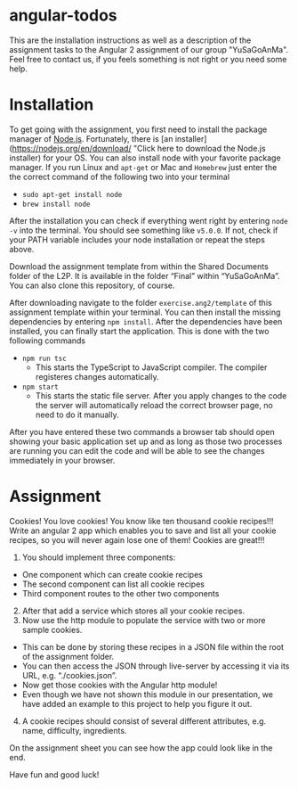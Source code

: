# angular-todos

This are the installation instructions as well as a description of the assignment tasks to the Angular 2 assignment of our group  "YuSaGoAnMa". Feel free to contact us, if you feels something is not right or you need some help.

# Installation

To get going with the assignment, you first need to install the package manager of [Node.js](https://nodejs.org/en/). Fortunately, there is [an installer](https://nodejs.org/en/download/ "Click here to download the Node.js installer) for your OS. You can also install node with your favorite package manager. If you run Linux and `apt-get` or Mac and `Homebrew` just enter the the correct command of the following two into your terminal
+ `sudo apt-get install node`
+ `brew install node`

After the installation you can check if everything went right by entering `node -v` into the terminal. You should see something like `v5.0.0`. If not, check if your PATH variable includes your node installation or repeat the steps above.

Download the assignment template from within the Shared Documents folder of the L2P. It is available in the folder “Final” within “YuSaGoAnMa”. You can also clone this repository, of course.

After downloading navigate to the folder `exercise.ang2/template` of this assignment template within your terminal. You can then install the missing dependencies by entering `npm install`. After the dependencies have been installed, you can finally start the application. This is done with the two following commands
+ `npm run tsc`
  + This starts the TypeScript to JavaScript compiler. The compiler registeres changes automatically.
+ `npm start`
  + This starts the static file server. After you apply changes to the code the server will automatically reload the correct browser page, no need to do it manually.

After you have entered these two commands a browser tab should open showing your basic application set up and as long as those two processes are running you can edit the code and will be able to see the changes immediately in your browser. 


# Assignment

Cookies! You love cookies! You know like ten thousand cookie recipes!!! Write an angular 2 app which enables you to save and list all your cookie recipes, so you will never again lose one of them! Cookies are great!!!

1. You should implement three components:
  + One component which can create cookie recipes
  + The second component can list all cookie recipes
  + Third component routes to the other two components
2. After that add a service which stores all your cookie recipes.
3. Now use the http module to populate the service with two or more sample cookies.
  + This can be done by storing these recipes in a JSON file within the root of the assignment folder.
  + You can then access the JSON through live-server by accessing it via its URL, e.g. “./cookies.json”.
  + Now get those cookies with the Angular http module!
  + Even though we have not shown this module in our presentation, we have added an example to this project to help you figure it out.
4. A cookie recipes should consist of several different attributes, e.g. name, difficulty, ingredients.

On the assignment sheet you can see how the app could look like in the end.

Have fun and good luck!
